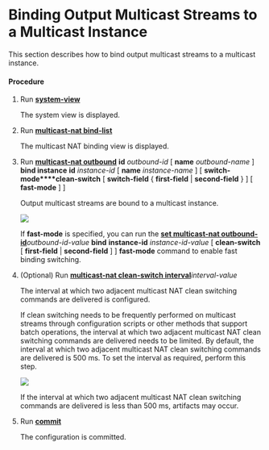 Binding Output Multicast Streams to a Multicast Instance
========================================================

This section describes how to bind output multicast streams to a multicast instance.

#### Procedure

1. Run [**system-view**](cmdqueryname=system-view)
   
   
   
   The system view is displayed.
2. Run [**multicast-nat bind-list**](cmdqueryname=multicast-nat+bind-list)
   
   
   
   The multicast NAT binding view is displayed.
3. Run [**multicast-nat outbound**](cmdqueryname=multicast-nat+outbound)  **id**  *outbound-id*  [ **name**  *outbound-name* ] **bind instance**  **id**  *instance-id*  [ **name**  *instance-name* ] [ **switch-mode****clean-switch** [ **switch-field** { **first-field** | **second-field** } ] [ **fast-mode** ] ]
   
   
   
   Output multicast streams are bound to a multicast instance.
   
   
   
   ![](../../../../public_sys-resources/note_3.0-en-us.png) 
   
   If **fast-mode** is specified, you can run the [**set multicast-nat outbound-id**](cmdqueryname=set+multicast-nat+outbound-id)*outbound-id-value* **bind** **instance-id** *instance-id-value* [ **clean-switch** [ **first-field** | **second-field** ] ] **fast-mode** command to enable fast binding switching.
4. (Optional) Run [**multicast-nat clean-switch interval**](cmdqueryname=multicast-nat+clean-switch+interval)*interval-value*
   
   
   
   The interval at which two adjacent multicast NAT clean switching commands are delivered is configured.
   
   
   
   If clean switching needs to be frequently performed on multicast streams through configuration scripts or other methods that support batch operations, the interval at which two adjacent multicast NAT clean switching commands are delivered needs to be limited. By default, the interval at which two adjacent multicast NAT clean switching commands are delivered is 500 ms. To set the interval as required, perform this step.
   
   ![](../../../../public_sys-resources/note_3.0-en-us.png) 
   
   If the interval at which two adjacent multicast NAT clean switching commands are delivered is less than 500 ms, artifacts may occur.
5. Run [**commit**](cmdqueryname=commit)
   
   
   
   The configuration is committed.